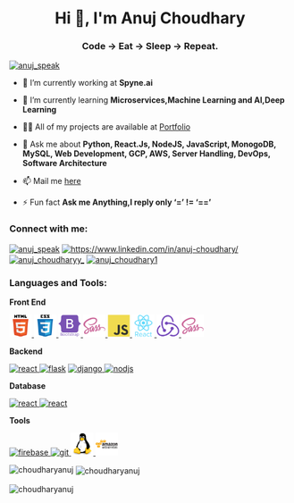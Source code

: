 <h1 align="center">Hi 👋, I'm Anuj Choudhary</h1>
<h3 align="center">Code -> Eat -> Sleep -> Repeat.</h3>

<!-- <p align="left"> <img src="https://komarev.com/ghpvc/?username=choudharyanuj&label=Profile%20views&color=0e75b6&style=flat" alt="choudharyanuj" /> </p> -->

<!-- <p align="left"> <a href="https://github.com/ryo-ma/github-profile-trophy"><img src="https://github-profile-trophy.vercel.app/?username=choudharyanuj" alt="choudharyanuj" /></a> </p> -->

<p align="left"> <a href="https://twitter.com/anuj_speak" target="blank"><img src="https://img.shields.io/twitter/follow/anuj_speak?logo=twitter&style=for-the-badge" alt="anuj_speak" /></a> </p>

- 🔭 I’m currently working at **Spyne.ai**

- 🌱 I’m currently learning **Microservices,Machine Learning and AI,Deep Learning**

- 👨‍💻 All of my projects are available at [Portfolio](https://choudharyanuj.github.io/)

- 💬 Ask me about **Python, React.Js, NodeJS, JavaScript, MonogoDB, MySQL, Web Development, GCP, AWS, Server Handling, DevOps, Software Architecture**

- 📫 Mail me  <a href="mailto:anuj-choudhary@outlook.com?subject=Hey Anuj">here</a>

<!-- - 📄 Know about my experiences [https://drive.google.com/file/d/1UvKzrWWTwE8a4NfZ890WwvgyUyaCDCYK/view](https://drive.google.com/file/d/1UvKzrWWTwE8a4NfZ890WwvgyUyaCDCYK/view) -->

- ⚡ Fun fact **Ask me Anything,I reply only ‘=’ != ‘==’**

<h3 align="left">Connect with me:</h3>
<p align="left">
<a href="https://twitter.com/anuj_speak/" target="blank"><img align="center" src="https://cdn.jsdelivr.net/npm/simple-icons@3.0.1/icons/twitter.svg" alt="anuj_speak" height="30" width="40" /></a>
<a href="https://www.linkedin.com/in/anuj-choudhary/" target="blank"><img align="center" src="https://cdn.jsdelivr.net/npm/simple-icons@3.0.1/icons/linkedin.svg" alt="https://www.linkedin.com/in/anuj-choudhary/" height="30" width="40" /></a>
<a href="https://instagram.com/anuj_choudharyy_" target="blank"><img align="center" src="https://cdn.jsdelivr.net/npm/simple-icons@3.0.1/icons/instagram.svg" alt="anuj_choudharyy_" height="30" width="40" /></a>
<a href="https://www.hackerrank.com/anuj_choudhary1" target="blank"><img align="center" src="https://cdn.jsdelivr.net/npm/simple-icons@3.0.1/icons/hackerrank.svg" alt="anuj_choudhary1" height="30" width="40" /></a>
</p>

<h3 align="left">Languages and Tools:</h3>
<p><strong>Front End</strong></p>
<a href="https://www.w3.org/html/" target="_blank"> <img src="https://raw.githubusercontent.com/devicons/devicon/master/icons/html5/html5-original-wordmark.svg" alt="html5" width="40" height="40"/> </a> 
<a href="https://www.w3schools.com/css/" target="_blank"> <img src="https://raw.githubusercontent.com/devicons/devicon/master/icons/css3/css3-original-wordmark.svg" alt="css3" width="40" height="40"/> </a> 
<a href="https://getbootstrap.com" target="_blank"> <img src="https://raw.githubusercontent.com/devicons/devicon/master/icons/bootstrap/bootstrap-plain-wordmark.svg" alt="bootstrap" width="40" height="40"/> </a> 
<a href="https://sass-lang.com" target="_blank"> <img src="https://raw.githubusercontent.com/devicons/devicon/master/icons/sass/sass-original.svg" alt="sass" width="40" height="40"/> </a> 
<a href="https://developer.mozilla.org/en-US/docs/Web/JavaScript" target="_blank"> <img src="https://raw.githubusercontent.com/devicons/devicon/master/icons/javascript/javascript-original.svg" alt="javascript" width="40" height="40"/> </a> 
<a href="https://reactjs.org/" target="_blank"> <img src="https://raw.githubusercontent.com/devicons/devicon/master/icons/react/react-original-wordmark.svg" alt="react" width="40" height="40"/> </a> 
<a href="https://redux.js.org" target="_blank"> <img src="https://raw.githubusercontent.com/devicons/devicon/master/icons/redux/redux-original.svg" alt="redux" width="40" height="40"/> </a> 
<a href="https://sass-lang.com" target="_blank"> <img src="https://raw.githubusercontent.com/devicons/devicon/master/icons/sass/sass-original.svg" alt="sass" width="40" height="40"/> </a> 

<p><strong>Backend</strong></p>
<a href="https://python.org/" target="_blank"> <img src="https://cdn-icons-png.flaticon.com/512/919/919852.png" alt="react" width="40" height="40"/> </a> 
<a href="https://flask.palletsprojects.com/en/2.0.x/"><img src="https://img.icons8.com/nolan/50/flask.png" alt="flask" width="40" height="40"></a>
<a href="https://www.djangoproject.com/" target="_blank"> <img src="https://img.icons8.com/external-tal-revivo-green-tal-revivo/36/000000/external-django-a-high-level-python-web-framework-that-encourages-rapid-development-logo-green-tal-revivo.png" alt="django" width="40" height="40"/> </a> 
<a href="https://nodejs.org/" target="_blank"> <img src="https://img.icons8.com/color/48/000000/nodejs.png" alt="nodjs" width="40" height="40"/> </a> 

<p><strong>Database</strong></p>
<a href="https://dev.mysql.com/doc/" target="_blank"> <img src="https://img.icons8.com/external-tal-revivo-color-tal-revivo/24/000000/external-mysql-an-open-source-relational-database-management-system-logo-color-tal-revivo.png" alt="react" width="40" height="40"/> </a> 
<a href="https://www.mongodb.com/" target="_blank"> <img src="https://img.icons8.com/external-tal-revivo-shadow-tal-revivo/24/000000/external-mongodb-a-cross-platform-document-oriented-database-program-logo-shadow-tal-revivo.png" alt="react" width="40" height="40"/> </a> 

<p><strong>Tools</strong></p>
<a href="https://firebase.google.com/" target="_blank"> <img src="https://www.vectorlogo.zone/logos/firebase/firebase-icon.svg" alt="firebase" width="40" height="40"/> </a> 
<a href="https://git-scm.com/" target="_blank"> <img src="https://www.vectorlogo.zone/logos/git-scm/git-scm-icon.svg" alt="git" width="40" height="40"/> </a> 
<a href="https://www.linux.org/" target="_blank"> <img src="https://raw.githubusercontent.com/devicons/devicon/master/icons/linux/linux-original.svg" alt="linux"   width="40" height="40"/> </a> 
<a href="https://aws.amazon.com" target="_blank"> <img src="https://raw.githubusercontent.com/devicons/devicon/master/icons/amazonwebservices/amazonwebservices-original-wordmark.svg" alt="aws" width="40" height="40"/> </a> 




<p><img align="left" src="https://github-readme-stats.vercel.app/api/top-langs?username=choudharyanuj&show_icons=true&locale=en&layout=compact" alt="choudharyanuj" /></p>

<p>&nbsp;<img align="center" src="https://github-readme-stats.vercel.app/api?username=choudharyanuj&show_icons=true&locale=en" alt="choudharyanuj" /></p>

<p><img align="center" src="https://github-readme-streak-stats.herokuapp.com/?user=choudharyanuj&" alt="choudharyanuj" /></p>
